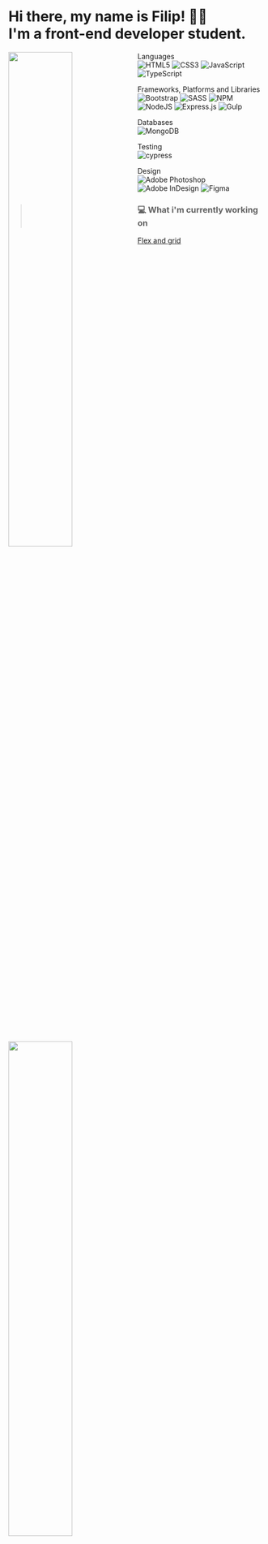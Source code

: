 # Hi there, my name is Filip! 👋🏼 <br> I'm a front-end developer student.

<img align="left" width="50%" src="https://github-readme-stats.vercel.app/api?username=filipwieselgren&show_icons=true&theme=dark" />
<img align="left" width="50%" src="https://github-readme-stats.vercel.app/api/top-langs/?username=filipwieselgren&langs_count=12&layout=compact)](https://github.com/anuraghazra/github-readme-stats" />



Languages <br>
![HTML5](https://img.shields.io/badge/html5-%23E34F26.svg?style=for-the-badge&logo=html5&logoColor=white)
![CSS3](https://img.shields.io/badge/css3-%231572B6.svg?style=for-the-badge&logo=css3&logoColor=white)
![JavaScript](https://img.shields.io/badge/javascript-%23323330.svg?style=for-the-badge&logo=javascript&logoColor=%23F7DF1E)
![TypeScript](https://img.shields.io/badge/typescript-%23007ACC.svg?style=for-the-badge&logo=typescript&logoColor=white)

Frameworks, Platforms and Libraries <br>
![Bootstrap](https://img.shields.io/badge/bootstrap-%23563D7C.svg?style=for-the-badge&logo=bootstrap&logoColor=white)
![SASS](https://img.shields.io/badge/SASS-hotpink.svg?style=for-the-badge&logo=SASS&logoColor=white)
![NPM](https://img.shields.io/badge/NPM-%23000000.svg?style=for-the-badge&logo=npm&logoColor=white)
![NodeJS](https://img.shields.io/badge/node.js-6DA55F?style=for-the-badge&logo=node.js&logoColor=white)
![Express.js](https://img.shields.io/badge/express.js-%23404d59.svg?style=for-the-badge&logo=express&logoColor=%2361DAFB)
![Gulp](https://img.shields.io/badge/GULP-%23CF4647.svg?style=for-the-badge&logo=gulp&logoColor=white)

Databases<br>
![MongoDB](https://img.shields.io/badge/MongoDB-%234ea94b.svg?style=for-the-badge&logo=mongodb&logoColor=white)

Testing<br>
![cypress](https://img.shields.io/badge/-cypress-%23E5E5E5?style=for-the-badge&logo=cypress&logoColor=058a5e)

Design<br>
![Adobe Photoshop](https://img.shields.io/badge/adobe%20photoshop-%2331A8FF.svg?style=for-the-badge&logo=adobe%20photoshop&logoColor=white)
![Adobe InDesign](https://img.shields.io/badge/Adobe%20InDesign-49021F?style=for-the-badge&logo=adobeindesign&logoColor=white)
![Figma](https://img.shields.io/badge/figma-%23F24E1E.svg?style=for-the-badge&logo=figma&logoColor=white)

> ### 💻 What i'm currently working on
<a href="https://github.com/filipwieselgren/flex-och-grid">Flex and grid</a>



